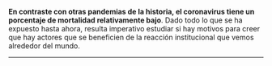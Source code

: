 **En contraste con otras pandemias de la historia, el coronavirus tiene un porcentaje de mortalidad relativamente bajo**. Dado todo lo que se ha expuesto hasta ahora, resulta imperativo estudiar si hay motivos para creer que hay actores que se beneficien de la reacción institucional que vemos alrededor del mundo. 

----------------------------------------------------------------------